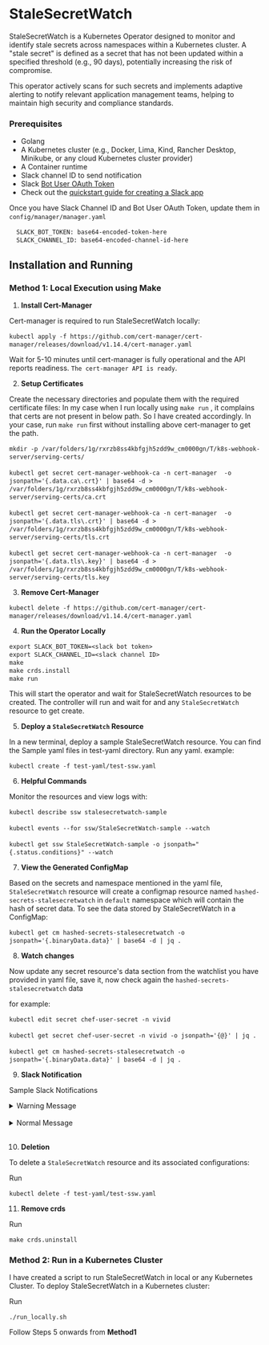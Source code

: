# StaleSecretWatch
StaleSecretWatch is a Kubernetes Operator designed to monitor and identify stale secrets across namespaces within a Kubernetes cluster. A "stale secret" is defined as a secret that has not been updated within a specified threshold (e.g., 90 days), potentially increasing the risk of compromise.

This operator actively scans for such secrets and implements adaptive alerting to notify relevant application management teams, helping to maintain high security and compliance standards.


### Prerequisites
- Golang
- A Kubernetes cluster (e.g., Docker, Lima, Kind, Rancher Desktop, Minikube, or any cloud Kubernetes cluster provider)
- A Container runtime
- Slack channel ID to send notification
- Slack [Bot User OAuth Token](https://api.slack.com/authentication/token-types#bot)
- Check out the [quickstart guide for creating a Slack app](https://api.slack.com/start/quickstart)

Once you have Slack Channel ID and Bot User OAuth Token, update them in `config/manager/manager.yaml`

```
  SLACK_BOT_TOKEN: base64-encoded-token-here
  SLACK_CHANNEL_ID: base64-encoded-channel-id-here
```

## Installation and Running

### Method 1: Local Execution using Make

1. **Install Cert-Manager**

Cert-manager is required to run StaleSecretWatch locally:
```
kubectl apply -f https://github.com/cert-manager/cert-manager/releases/download/v1.14.4/cert-manager.yaml
```

Wait for 5-10 minutes until cert-manager is fully operational and the API reports readiness. 
`The cert-manager API is ready`.

2. **Setup Certificates**

Create the necessary directories and populate them with the required certificate files:
In my case when I run locally using `make run` , it complains that certs are not present in below path. So I have created accordingly. In your case, run `make run` first without installing above cert-manager to get the path.

```
mkdir -p /var/folders/1g/rxrzb8ss4kbfgjh5zdd9w_cm0000gn/T/k8s-webhook-server/serving-certs/

kubectl get secret cert-manager-webhook-ca -n cert-manager  -o jsonpath='{.data.ca\.crt}' | base64 -d > /var/folders/1g/rxrzb8ss4kbfgjh5zdd9w_cm0000gn/T/k8s-webhook-server/serving-certs/ca.crt

kubectl get secret cert-manager-webhook-ca -n cert-manager  -o jsonpath='{.data.tls\.crt}' | base64 -d > /var/folders/1g/rxrzb8ss4kbfgjh5zdd9w_cm0000gn/T/k8s-webhook-server/serving-certs/tls.crt

kubectl get secret cert-manager-webhook-ca -n cert-manager  -o jsonpath='{.data.tls\.key}' | base64 -d > /var/folders/1g/rxrzb8ss4kbfgjh5zdd9w_cm0000gn/T/k8s-webhook-server/serving-certs/tls.key
```

3. **Remove Cert-Manager**

```
kubectl delete -f https://github.com/cert-manager/cert-manager/releases/download/v1.14.4/cert-manager.yaml
```

4. **Run the Operator Locally**

```
export SLACK_BOT_TOKEN=<slack bot token>
export SLACK_CHANNEL_ID=<slack channel ID>
make
make crds.install
make run
```

This will start the operator and wait for StaleSecretWatch resources to be created. The controller will run and wait for and any `StaleSecretWatch` resource to get create.

5. **Deploy a `StaleSecretWatch` Resource**

In a new terminal, deploy a sample StaleSecretWatch resource. You can find the Sample yaml files in test-yaml directory. Run any yaml.
example:
```
kubectl create -f test-yaml/test-ssw.yaml
```

6. **Helpful Commands**

Monitor the resources and view logs with:

```
kubectl describe ssw stalesecretwatch-sample

kubectl events --for ssw/StaleSecretWatch-sample --watch

kubectl get ssw StaleSecretWatch-sample -o jsonpath="{.status.conditions}" --watch 
```

7. **View the Generated ConfigMap**

Based on the secrets and namespace mentioned in the yaml file, `StaleSecretWatch` resource will create a configmap resource named `hashed-secrets-stalesecretwatch` in `default` namespace which will contain the hash of secret data. To see the data stored by StaleSecretWatch in a ConfigMap:

```
kubectl get cm hashed-secrets-stalesecretwatch -o jsonpath='{.binaryData.data}' | base64 -d | jq .
```

8. **Watch changes**

Now update any secret resource's data section from the watchlist you have provided in yaml file, save it, now check again the `hashed-secrets-stalesecretwatch` data

for example:

```
kubectl edit secret chef-user-secret -n vivid

kubectl get secret chef-user-secret -n vivid -o jsonpath='{@}' | jq .

kubectl get cm hashed-secrets-stalesecretwatch -o jsonpath='{.binaryData.data}' | base64 -d | jq .
```

9. **Slack Notification**

Sample Slack Notifications

<details>
<summary>Warning Message</summary>

![warning_msg](/images/warning_msg1.png)

</details>

<br>
<details>
<summary>Normal Message</summary>

![normal_msg](/images/normal_msg1.png)

</details>
<br>

10. **Deletion**

To delete a `StaleSecretWatch` resource and its associated configurations:

Run 

```
kubectl delete -f test-yaml/test-ssw.yaml
```

11. **Remove crds**

Run

```
make crds.uninstall
```

### Method 2: Run in a Kubernetes Cluster

I have created a script to run StaleSecretWatch in local or any Kubernetes Cluster. To deploy StaleSecretWatch in a Kubernetes cluster:

Run

```
./run_locally.sh
```

Follow Steps 5 onwards from **Method1**
